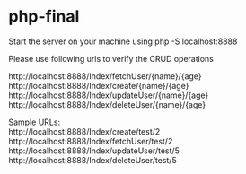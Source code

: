 # php-final

Start the server on your machine using
php -S localhost:8888

Please use following urls to verify the CRUD operations 

http://localhost:8888/Index/fetchUser/{name}/{age} <br/>
http://localhost:8888/Index/create/{name}/{age} <br/>
http://localhost:8888/Index/updateUser/{name}/{age} <br/>
http://localhost:8888/Index/deleteUser/{name}/{age} <br/>

Sample URLs:<br/>
http://localhost:8888/Index/create/test/2 <br/>
http://localhost:8888/Index/fetchUser/test/2 <br/>
http://localhost:8888/Index/updateUser/test/5 <br/>
http://localhost:8888/Index/deleteUser/test/5 <br/>
